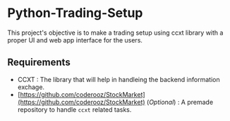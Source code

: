 # Python-Trading-Setup
This project's objective is to make a trading setup using ccxt library with a proper UI and web app interface for the users.

## Requirements
- CCXT : The library that will help in handleing the backend information exchage. 
- [https://github.com/coderooz/StockMarket](https://github.com/coderooz/StockMarket) (*Optional*) : A premade repository to handle `ccxt` related tasks. 
